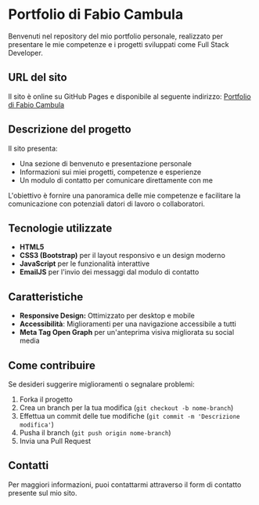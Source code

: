 # Portfolio di Fabio Cambula

Benvenuti nel repository del mio portfolio personale, realizzato per presentare le mie competenze e i progetti sviluppati come Full Stack Developer.

## URL del sito
Il sito è online su GitHub Pages e disponibile al seguente indirizzo: [Portfolio di Fabio Cambula](https://fabiocambula.github.io/PortfolioFabio/)

## Descrizione del progetto

Il sito presenta:
- Una sezione di benvenuto e presentazione personale
- Informazioni sui miei progetti, competenze e esperienze
- Un modulo di contatto per comunicare direttamente con me

L'obiettivo è fornire una panoramica delle mie competenze e facilitare la comunicazione con potenziali datori di lavoro o collaboratori.

## Tecnologie utilizzate

- **HTML5**
- **CSS3 (Bootstrap)** per il layout responsivo e un design moderno
- **JavaScript** per le funzionalità interattive
- **EmailJS** per l'invio dei messaggi dal modulo di contatto

## Caratteristiche

- **Responsive Design:** Ottimizzato per desktop e mobile
- **Accessibilità**: Miglioramenti per una navigazione accessibile a tutti
- **Meta Tag Open Graph** per un'anteprima visiva migliorata su social media

## Come contribuire

Se desideri suggerire miglioramenti o segnalare problemi:
1. Forka il progetto
2. Crea un branch per la tua modifica (`git checkout -b nome-branch`)
3. Effettua un commit delle tue modifiche (`git commit -m 'Descrizione modifica'`)
4. Pusha il branch (`git push origin nome-branch`)
5. Invia una Pull Request

## Contatti

Per maggiori informazioni, puoi contattarmi attraverso il form di contatto presente sul mio sito.

